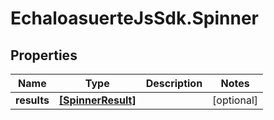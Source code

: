# EchaloasuerteJsSdk.Spinner

## Properties
Name | Type | Description | Notes
------------ | ------------- | ------------- | -------------
**results** | [**[SpinnerResult]**](SpinnerResult.md) |  | [optional] 


